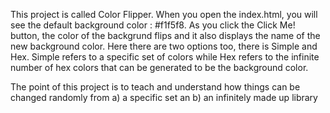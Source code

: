 This project is called Color Flipper. When you open the index.html, you will see the default background color : #f1f5f8. 
As you click the Click Me! button, the color of the backgrund flips and it also displays the name of the new background color. 
Here there are two options too, there is Simple and Hex. 
Simple refers to a specific set of colors while Hex refers to the infinite number of hex colors that can be generated to be the background color. 

The point of this project is to teach and understand how things can be changed randomly from 
a) a specific set an 
b) an infinitely made up library
